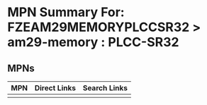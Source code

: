 



# MPN Summary For: FZEAM29MEMORYPLCCSR32 > am29-memory : PLCC-SR32

## MPNs
  

|MPN|Direct Links|Search Links|
| :--- | :--- | :--- |
||||
